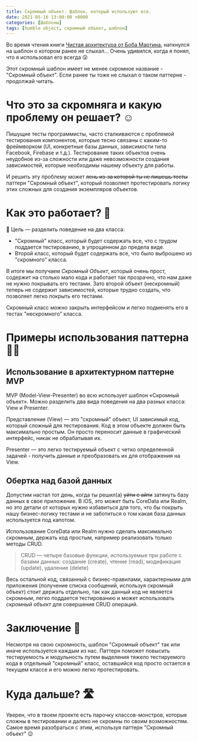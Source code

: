 ```yaml
---
title: Скромный объект. Шаблон, который используют все.
date: 2021-05-16 13:00:00 +0000
categories: [Шаблоны]
tags: [humble object, скромный объект, шаблон]
---
```


Во время чтения книги [Чистая архитектура от Боба Мартина](https://www.amazon.com/Clean-Code-Handbook-Software-Craftsmanship/dp/0132350882), наткнулся на шаблон о котором ранее не слыхал... Очень удивился, когда я понял, что я использовал его всегда 😲

Этот скромный шаблон имеет не менее скромное название - "Скромный объект". Если ранее ты тоже не слыхал о таком паттерне - продолжай читать.

# Что это за скромняга и какую проблему он решает? ☺️

Пишущие тесты программисты, часто сталкиваются с проблемой тестирования компонентов, которые тесно связаны с каким-то фреймворком (UI, конкретные базы данных, зависимости типа Facebook, Firebase и т.д.). Тестирование таких объектов очень неудобное из-за сложности или даже невозможности создания зависимостей, которые необходимы нашему объекту для работы.

И решить эту проблему может ~~лень из-за которой ты не пишешь тесты~~ паттерн "Скромный объект", который позволяет протестировать логику этих сложных для создания экземпляров объектов.

# Как это работает? 🤔

🎯 Цель — разделить поведение на два класса:

- "Скромный" класс, который будет содержать все, что с трудом поддается тестированию, в упрощенном до предела виде.
- Второй класс, который будет содержать все, что было выброшено из "скромного" класса.

В итоге мы получаем *Скромный Объект*, который очень прост, содержит на столько мало кода и работает так прозрачно, что нам даже не нужно покрывать его тестами. Зато второй объект (нескромный) теперь не содержит зависимостей, которые трудно создать, что позволяет легко покрыть его тестами.

Скромный класс можно закрыть интерфейсом и легко подменять его в тестах "нескромного" класса.

# Примеры использования паттерна 🧑‍💻

## Использование в архитектурном паттерне MVP

MVP (Model-View-Presenter) во всю использует шаблон «Скромный объект». Можно разделить два вида поведения на два разных класса: View и Presenter.

Представление (View) — это "скромный" объект, UI зависимый код, который сложный для тестирования. Код в этом объекте должен быть максимально простым. Он просто переносит данные в графический интерфейс, никак не обрабатывая их.

Presenter — это легко тестируемый объект с четко определенной задачей - получить данные и преобразовать их для отображения на View.

## Обертка над базой данных

Допустим настал тот день, когда ты решил(а) ~~уйти с айти~~  затянуть базу данных в свое приложение. В iOS, это может быть CoreData или Realm, но это детали от которых нужно избавиться для того, что бы покрыть нашу бизнес-логику тестами и не заботиться о том какая база данных используется под капотом.

Использование CoreData или Realm нужно сделать максимально скромным, держать код простым, например реализовать только методы CRUD.

> CRUD — четыре базовые функции, используемые при работе с базами данных: создание (create), чтение (read), модификация (update), удаление (delete)

Весь остальной код, связанный с бизнес-правилами, характерными для приложения (получение списка сообщений, используя скромный объект) стоит держать отдельно, так как данный код не является скромным, легко поддается тестированию и может использовать *скромный объект* для совершения CRUD операций.

# Заключение 🔑

Несмотря на свою скромность, шаблон "Скромный объект" так или иначе используется каждым из нас. Паттерн поможет повысить тестируемость и модульность путем выделения тяжело тестируемого кода в отдельный "скромный" класс, оставшийся код просто остается в текущем классе и его можно легко протестировать.

# Куда дальше? 🛣

Уверен, что в твоем проекте есть парочку классов-монстров, которые сложны в тестировании и далеко не скромны по своим возможностям. Самое время разобраться с этим, используя паттерн "Скромный объект" 😉
